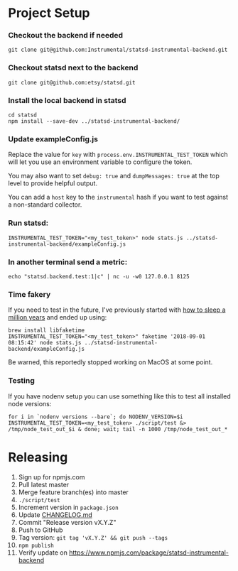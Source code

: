 # Project Setup


### Checkout the backend if needed
```
git clone git@github.com:Instrumental/statsd-instrumental-backend.git
```

### Checkout statsd next to the backend
```
git clone git@github.com:etsy/statsd.git
```

### Install the local backend in statsd
```
cd statsd
npm install --save-dev ../statsd-instrumental-backend/
```

### Update exampleConfig.js

Replace the value for `key` with `process.env.INSTRUMENTAL_TEST_TOKEN` which will let you use an environment variable to configure the token.

You may also want to set `debug: true` and `dumpMessages: true` at the top level to provide helpful output.

You can add a `host` key to the `instrumental` hash if you want to test against a non-standard collector.

### Run statsd:
```
INSTRUMENTAL_TEST_TOKEN="<my_test_token>" node stats.js ../statsd-instrumental-backend/exampleConfig.js
```

### In another terminal send a metric:
```
echo "statsd.backend.test:1|c" | nc -u -w0 127.0.0.1 8125
```

### Time fakery

If you need to test in the future, I've previously started with [how to sleep a million years]( https://idea.popcount.org/2013-07-19-how-to-sleep-a-million-years/ ) and ended up using:

```
brew install libfaketime
INSTRUMENTAL_TEST_TOKEN="<my_test_token>" faketime '2018-09-01 08:15:42' node stats.js ../statsd-instrumental-backend/exampleConfig.js
```

Be warned, this reportedly stopped working on MacOS at some point.


### Testing

If you have nodenv setup you can use something like this to test all installed node versions:
```
for i in `nodenv versions --bare`; do NODENV_VERSION=$i INSTRUMENTAL_TEST_TOKEN=<my_test_token> ./script/test &> /tmp/node_test_out_$i & done; wait; tail -n 1000 /tmp/node_test_out_*
```

# Releasing

1. Sign up for npmjs.com
2. Pull latest master
3. Merge feature branch(es) into master
4. `./script/test`
5. Increment version in `package.json`
6. Update [CHANGELOG.md](CHANGELOG.md)
7. Commit "Release version vX.Y.Z"
8. Push to GitHub
9. Tag version: `git tag 'vX.Y.Z' && git push --tags`
10. `npm publish`
11. Verify update on https://www.npmjs.com/package/statsd-instrumental-backend
